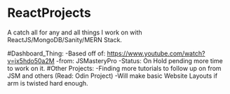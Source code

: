 # ReactProjects

A catch all for any and all things I work on with ReactJS/MongoDB/Sanity/MERN Stack. 

#Dashboard_Thing:
  -Based off of: https://www.youtube.com/watch?v=jx5hdo50a2M
  -from: JSMasteryPro
  -Status: On Hold pending more time to work on it.
#Other Projects:
  -Finding more tutorials to follow up on from JSM and others (Read: Odin Project)
  -Will make basic Website Layouts if arm is twisted hard enough. 
  
